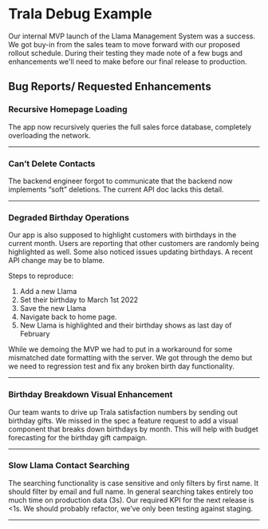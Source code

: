 # Trala Debug Example

Our internal MVP launch of the Llama Management System was a success.  We got buy-in from the sales team to move forward with our proposed rollout schedule. During their testing they made note of a few bugs and enhancements we'll need to make before our final release to production. 


## Bug Reports/ Requested Enhancements

### Recursive Homepage Loading
The app now recursively queries the full sales force database, completely overloading the network.

---

### Can’t Delete Contacts
The backend engineer forgot to communicate that the backend now implements “soft” deletions. The current API doc lacks this detail.

---

### Degraded Birthday Operations
Our app is also supposed to highlight customers with birthdays in the current month. 
Users are reporting that other customers are randomly being highlighted as well. Some also noticed issues updating birthdays. A recent API change may be to blame. 

Steps to reproduce:
1. Add a new Llama
1. Set their birthday to March 1st 2022
1. Save the new Llama
1. Navigate back to home page.
1. New Llama is highlighted and their birthday shows as last day of February


While we demoing the MVP we had to put in a workaround for some mismatched date formatting with the server. We got through the demo but we need to regression test and fix any broken birth day functionality.


---

### Birthday Breakdown Visual Enhancement
Our team wants to drive up Trala satisfaction numbers by sending out birthday gifts. We missed in the spec a feature request to add a visual component that breaks down birthdays by month. This will help with budget forecasting for the birthday gift campaign.

---

### Slow Llama Contact Searching
The searching functionality is case sensitive and only filters by first name. It should filter by email and full name.
In general searching takes entirely too much time on production data (3s). Our required KPI for the next release is <1s. We should probably refactor, we’ve only been testing against staging. 

---
